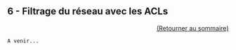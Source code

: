 ## 6 - Filtrage du réseau avec les ACLs

<p align="right"><a href="README.md">(Retourner au sommaire)</a></p>

 `A venir...`
